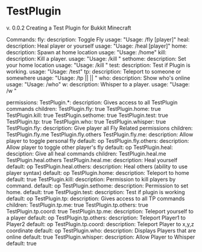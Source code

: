 TestPlugin
==========
v. 0.0.2
Creating a Test Plugin for Bukkit Minecraft

Commands:
    fly:
        description: Toggle Fly
        usage: "Usage: /fly [player]"
    heal:
        description: Heal player or yourself
        usage: "Usage: /heal [player]"
    home:
        description: Spawn at home location
        usage: "Usage: /home"
    kill:
        description: Kill a player.
        usage: "Usage: /kill <player>"
    sethome:
        description: Set your home location
        usage: "Usage: /kill <player>"
    test:
        description: Test if Plugin is working.
        usage: "Usage: /test"
    tp:
        description: Teleport to someone or somewhere
        usage: "Usage: /tp <player> || <player1> <player2> || <x> <y> <z>"
    who:
        description: Show who's online
        usage: "Usage: /who"
    w:
        description: Whisper to a player.
        usage: "Usage: /w <player>"
        
permissions:
    TestPlugin.*:
        description: Gives access to all TestPlugin commands
        children:
            TestPlugin.fly: true
            TestPlugin.home: true
            TestPlugin.kill: true
            TestPlugin.sethome: true
            TestPlugin.test: true
            TestPlugin.tp: true
            TestPlugin.who: true
            TestPlugin.whisper: true
    TestPlugin.fly:
        description: Give player all Fly Related permissions
        children:
            TestPlugin.fly.me
            TestPlugin.fly.others
    TestPlugin.fly.me:
        description: Allow player to toggle personal fly
        default: op
    TestPlugin.fly.others:
        description: Allow player to toggle other player's fly
        default: op
    TestPlugin.heal:
        desciption: Give all heal commands
        children:
            TestPlugin.heal.me
            TestPlugin.heal.others
    TestPlugin.heal.me:
        description: Heal yourself
        default: op
    TestPlugin.heal.others:
        description: Heal others (ability to use player syntax)
        default: op
    TestPlugin.home:
        description: Teleport to home
        default: true
    TestPlugin.kill:
        description: Permission to kill players by command.
        default: op
    TestPlugin.sethome:
        description: Permission to set home.
        default: true
    TestPlugin.test:
        description: Test if plugin is working
        default: op
    TestPlugin.tp:
        description: Gives access to all TP commands
        children:
            TestPlugin.tp.me: true
            TestPlugin.tp.others: true
            TestPlugin.tp.coord: true
    TestPlugin.tp.me:
        description: Teleport yourself to a player
        default: op
    TestPlugin.tp.others:
        description: Teleport Player1 to Player2
        default: op
    TestPlugin.tp.coord:
        description: Teleport Player to x,y,z coordinate
        default: op
    TestPlugin.who:
        description: Displays Players that are online
        default: true
    TestPlugin.whisper:
        description: Allow Player to Whisper
        default: true